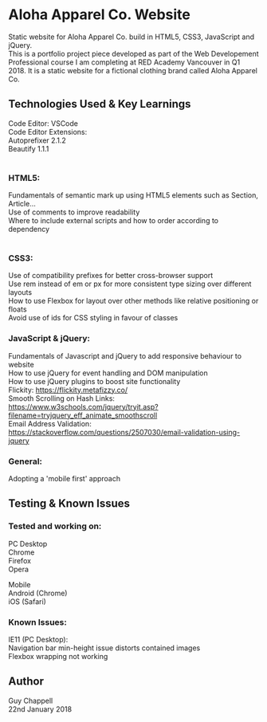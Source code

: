# Aloha Apparel Co. Website

Static website for Aloha Apparel Co. build in HTML5, CSS3, JavaScript and jQuery.<br>
This is a portfolio project piece developed as part of the Web Developement Professional course I am completing at RED Academy Vancouver in Q1 2018. It is a static website for a fictional clothing brand called Aloha Apparel Co.

## Technologies Used & Key Learnings

Code Editor: VSCode<br>
Code Editor Extensions:<br>
  Autoprefixer 2.1.2<br>
  Beautify 1.1.1<br><br>

### HTML5:
  Fundamentals of semantic mark up using HTML5 elements such as Section, Article...<br>
  Use of comments to improve readability<br>
  Where to include external scripts and how to order according to dependency<br><br>

### CSS3:
  Use of compatibility prefixes for better cross-browser support<br>
  Use rem instead of em or px for more consistent type sizing over different layouts<br>
  How to use Flexbox for layout over other methods like relative positioning or floats<br>
  Avoid use of ids for CSS styling in favour of classes<br>

### JavaScript & jQuery:
  Fundamentals of Javascript and jQuery to add responsive behaviour to website<br>
  How to use jQuery for event handling and DOM manipulation<br>
  How to use jQuery plugins to boost site functionality<br>
    Flickity: https://flickity.metafizzy.co/<br>
    Smooth Scrolling on Hash Links: https://www.w3schools.com/jquery/tryit.asp?filename=tryjquery_eff_animate_smoothscroll<br>
    Email Address Validation: https://stackoverflow.com/questions/2507030/email-validation-using-jquery<br>

### General:
  Adopting a 'mobile first' approach
  

## Testing & Known Issues

### Tested and working on:
  PC Desktop<br>
    Chrome<br>
    Firefox<br>
    Opera<br>

  Mobile<br>
    Android (Chrome)<br>
    iOS (Safari)<br>

### Known Issues:
  IE11 (PC Desktop): <br>
    Navigation bar min-height issue distorts contained images<br>
    Flexbox wrapping not working<br>


## Author

Guy Chappell<br>
22nd January 2018<br>
